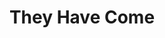 ---
pid: llp505
title: They Have Come
location_transcription: Mayor Kenny's House
coordinates: "[-75.1656784, 39.9556166]"
zipcode: NJ08035
gen_neighborhood: 
neighborhood: 
outside_phl: Haddon Heights NJ
age: '70'
age_range: 70+
instagram: 
image_file_name: llp_505.jpg
proposal_transcription: 
topic: Unknown
topic_summary: '0'
type: Other No Form
keywords_other: aliens, ufo, flying saucer
credit: Astral
image_labels: 
twitter: 
facebook: 
permalink: "/monuments/llp505/"
layout: item-page
---